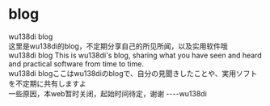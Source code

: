 # blog
wu138di blog  
这里是wu138di的blog，不定期分享自己的所见所闻，以及实用软件哦  
wu138di blog This is wu138di's blog, sharing what you have seen and heard and practical software from time to time.  
wu138di blogここはwu138diのblogで、自分の見聞きしたことや、実用ソフトを不定期に共有しますよ  
一些原因，本web暂时关闭，起始时间待定，谢谢 ----wu138di
